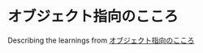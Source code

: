 # オブジェクト指向のこころ

Describing the learnings from [オブジェクト指向のこころ](https://www.maruzen-publishing.co.jp/book/b10111856.html)

